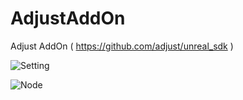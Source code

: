 # AdjustAddOn
Adjust AddOn ( https://github.com/adjust/unreal_sdk )

![Setting](https://github.com/hgsofts/AdjustAddOn/assets/52162509/fdc2e4d2-080a-4451-9e3b-37fbb18d224e)

![Node](https://github.com/hgsofts/AdjustAddOn/assets/52162509/95de0ef9-f2b8-4641-bed3-b466b8f71787)
